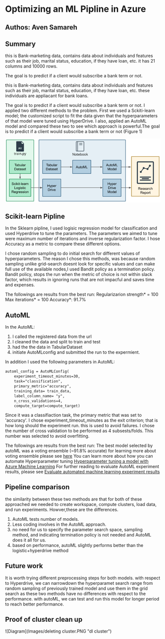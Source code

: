# Optimizing an ML Pipline in Azure

## Authos: Aven Samareh

## Summary

this is Bank-marketing data, contains data about individuals and features such as their job, marital status, education, if they have loan, etc. it has 21 columns and 10000 rows.

The goal is to predict if a client would subscribe a bank term or not.

this is Bank-marketing data, contains data about individuals and features such as their job, marital status, education, if they have loan, etc. these individuals are appliacant for bank loans.  

The goal is to predict if a client would subscribe a bank term or not. I applied two different methods to the problem. First we used a Sckiti-learn model; the customized script to fit the data given that the hyperparameters of that model were tuned using HyperDrive. I also, applied an AutoML model and compared these two to see which approach is powerful.The goal is to predict if a client would subscribe a bank term or not (Figure 1)

![Diagram](Images/creating-and-optimizing-an-ml-pipeline.png "Main Steps of the Project")

## Scikit-learn Pipline

In the Sklearn pipline, I used logisic regression model for classification and used Hyperdrive to tune the parameters. The parameters we aimed to tune were maximum number of iterations and inverse regularization factor. I hose Accuracy as a metric to compare these different options. 



I chose random sampling to do initial search for different values of hyperparameters. The reason I chose this methods, was because random sampling unlike grid-search doesnt look for specific values and can make full use of the available nodes,I used Bandit policy as a termination policy. Bandit policy, stops the run when the metric of choice is not within slack factor, which results in ignoring runs that are not impacful and saves time and expenses.

The followings are results from the best run:
Regularizarion strength* = 100
Max iterations* = 100
Accuracy*: 91.7%



## AutoML


In the AutoML:
1. I called the registered data from the url
2. I cleaned the data and split to train and test
3. had the the data in TabularDataset
4. initiate AutoMLconfig and submitted the run to the expermient.

In addition I used the following parameters in AutoML:
```
automl_config = AutoMLConfig(
    experiment_timeout_minutes=30,
    task="classification",
    primary_metric="accuracy",
    training_data= train_data,
    label_column_name= "y",
    n_cross_validations=4,
    compute_target=compute_target)
```
    
 Since it was a classifiaction task, the primary metric that was set to 'accuracy'. I chose experiment_timeout_minutes as the exit criterion; that is how long should the experiment run. this is used to avoid failures. I chose the number of  cross validation to be performed as 4 subsests/folds. This number was selected to avoid overfitting.
 
The followings are results from the best run:
The best model selected by autoML was a voting ensemble (~91.8% accurate)
for learning more about voting ensemble please see [here](https://scikit-learn.org/stable/modules/generated/sklearn.ensemble.VotingClassifier.html)
You can learn more about how you can automate Hyperparameter tuning [Hyperparameter tuning a model with Azure Machine Learning](https://docs.microsoft.com/en-us/azure/machine-learning/how-to-tune-hyperparameters)
For further reading to evaluate AutoML experiment results, please see [Evaluate automated machine learning experiment results](https://docs.microsoft.com/en-us/azure/machine-learning/how-to-understand-automated-ml)

## Pipeline comparison

the similarity between these two methods are that for both of these approached we needed to create workspace, compute clusters, load data, and run experiments. Howver,these are the differences.

1. AutoML tests number of models.
2. Less coding involves in the AutoML approach.
3. no need for us to specify the parameter search space, sampling method, and indicating termination policy is not needed and AutoML does it all for us.
4. based on performance, autoML slightly performs better than the logistic+hyperdrive method

## Future work

It is worth trying different preprocessing steps for both models.
with respect to Hyperdrive, we can narrowdown the hyperparamet search range from random sampling of previously trained model and use them in the grid search as these two methods have no differences with respect to the performance.
with autoML, we can test and run this model for longer period to reach better performance.

## Proof of cluster clean up
![Diagram](Images/deleting cluster.PNG "dl cluster")
